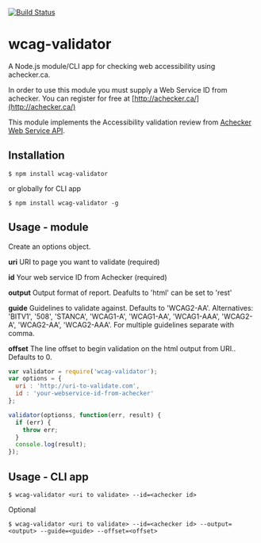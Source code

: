 [![Build Status](https://travis-ci.org/zrrrzzt/wcag-validator.svg?branch=master)](https://travis-ci.org/zrrrzzt/wcag-validator)
# wcag-validator

A Node.js module/CLI app for checking web accessibility using achecker.ca.

In order to use this module you must supply a Web Service ID from achecker.
You can register for free at [http://achecker.ca/](http://achecker.ca/)

This module implements the Accessibility validation review from [Achecker Web Service API](http://achecker.ca/documentation/web_service_api.php).

## Installation

```
$ npm install wcag-validator
```

or globally for CLI app

```
$ npm install wcag-validator -g
```

## Usage - module

Create an options object.

**uri** URI to page you want to validate (required)

**id** Your web service ID from Achecker (required)

**output** Output format of report. Deafults to 'html' can be set to 'rest'

**guide** Guidelines to validate against. Defaults to 'WCAG2-AA'. Alternatives: 'BITV1', '508', 'STANCA', 'WCAG1-A', 'WCAG1-AA', 'WCAG1-AAA', 'WCAG2-A', 'WCAG2-AA', 'WCAG2-AAA'. For multiple guidelines separate with comma.

**offset** The line offset to begin validation on the html output from URI.. Defaults to 0.

```javascript
var validator = require('wcag-validator');
var options = {
  uri : 'http://uri-to-validate.com',
  id : 'your-webservice-id-from-achecker'
};

validator(optionss, function(err, result) {
  if (err) {
    throw err;
  }
  console.log(result);
});
```

## Usage - CLI app

```
$ wcag-validator <uri to validate> --id=<achecker id>
```

Optional

```
$ wcag-validator <uri to validate> --id=<achecker id> --output=<output> --guide=<guide> --offset=<offset>
```